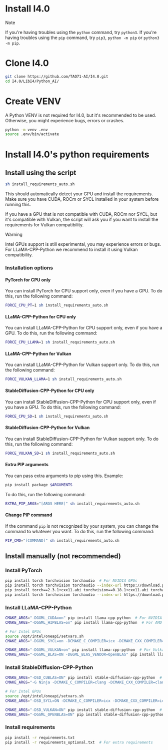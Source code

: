 # Install I4.0
> [!NOTE]
> If you're having troubles using the `python` command, try `python3`.
> If you're having troubles using the `pip` command, try `pip3`, `python -m pip` or `python3 -m pip`.

# Clone I4.0
```bash
git clone https://github.com/TAO71-AI/I4.0.git
cd I4.0/LibI4/Python_AI/
```

# Create VENV
A Python VENV is not required for I4.0, but it's recommended to be used.
Otherwise, you might experience bugs, errors or crashes.
```bash
python -m venv .env
source .env/bin/activate
```

# Install I4.0's python requirements
## Install using the script
```bash
sh install_requirements_auto.sh
```

This should automatically detect your GPU and install the requirements.
Make sure you have CUDA, ROCm or SYCL installed in your system before running this.

If you have a GPU that is not compatible with CUDA, ROCm nor SYCL, but it's compatible with Vulkan, the script will ask you if you want to install the requirements for Vulkan compatibility.

> [!WARNING]
> Intel GPUs support is still experimental, you may experience errors or bugs.
> For LLaMA-CPP-Python we recommend to install it using Vulkan compatibility.

### Installation options
#### PyTorch for CPU only
You can install PyTorch for CPU support only, even if you have a GPU.
To do this, run the following command:
```bash
FORCE_CPU_PT=1 sh install_requirements_auto.sh
```

#### LLaMA-CPP-Python for CPU only
You can install LLaMA-CPP-Python for CPU support only, even if you have a GPU.
To do this, run the following command:
```bash
FORCE_CPU_LLAMA=1 sh install_requirements_auto.sh
```

#### LLaMA-CPP-Python for Vulkan
You can install LLaMA-CPP-Python for Vulkan support only.
To do this, run the following command:
```bash
FORCE_VULKAN_LLAMA=1 sh install_requirements_auto.sh
```

#### StableDiffusion-CPP-Python for CPU only
You can install StableDiffusion-CPP-Python for CPU support only, even if you have a GPU.
To do this, run the following command:
```bash
FORCE_CPU_SD=1 sh install_requirements_auto.sh
```

#### StableDiffusion-CPP-Python for Vulkan
You can install StableDiffusion-CPP-Python for Vulkan support only.
To do this, run the following command:
```bash
FORCE_VULKAN_SD=1 sh install_requirements_auto.sh
```

#### Extra PIP arguments
You can pass extra arguments to pip using this.
Example:
```bash
pip install package $ARGUMENTS
```

To do this, run the following command:
```bash
EXTRA_PIP_ARGS="[ARGS HERE]" sh install_requirements_auto.sh
```

#### Change PIP command
If the command `pip` is not recognized by your system, you can change the command to whatever you want.
To do this, run the following command:
```bash
PIP_CMD="[COMMAND]" sh install_requirements_auto.sh
```

## Install manually (not recommended)
### Install PyTorch
```bash
pip install torch torchvision torchaudio  # For NVIDIA GPUs
pip install torch torchvision torchaudio --index-url https://download.pytorch.org/whl/rocm6.0  # For AMD GPUs
pip install torch==2.3.1+cxx11.abi torchvision==0.18.1+cxx11.abi torchaudio==2.3.1+cxx11.abi intel-extension-for-pytorch==2.3.110+xpu oneccl_bind_pt==2.3.100+xpu --extra-index-url https://pytorch-extension.intel.com/release-whl/stable/xpu/us/  # For Intel GPUs
pip install torch torchvision torchaudio --index-url https://download.pytorch.org/whl/cpu  # Without GPU support
```

### Install LLaMA-CPP-Python
```bash
CMAKE_ARGS="-DGGML_CUDA=on" pip install llama-cpp-python  # For NVIDIA GPUs
CMAKE_ARGS="-DGGML_HIPBLAS=on" pip install llama-cpp-python  # For AMD GPUs

# For Intel GPUs
source /opt/intel/oneapi/setvars.sh   
CMAKE_ARGS="-DGGML_SYCL=on -DCMAKE_C_COMPILER=icx -DCMAKE_CXX_COMPILER=icpx -DGGML_SYCL_F16=on" pip install llama-cpp-python

CMAKE_ARGS="-DGGML_VULKAN=on" pip install llama-cpp-python  # For Vulkan support (all GPUs, recommended)
CMAKE_ARGS="-DGGML_BLAS=ON -DGGML_BLAS_VENDOR=OpenBLAS" pip install llama-cpp-python  # Without GPU support
```

### Install StableDiffusion-CPP-Python
```bash
CMAKE_ARGS="-DSD_CUBLAS=ON" pip install stable-diffusion-cpp-python  # For NVIDIA GPUs
CMAKE_ARGS="-G Ninja -DCMAKE_C_COMPILER=clang -DCMAKE_CXX_COMPILER=clang++ -DSD_HIPBLAS=ON -DCMAKE_BUILD_TYPE=Release -DAMDGPU_TARGETS=gfx1101" pip install stable-diffusion-cpp-python  # For AMD GPUs

# For Intel GPUs
source /opt/intel/oneapi/setvars.sh   
CMAKE_ARGS="-DSD_SYCL=ON -DCMAKE_C_COMPILER=icx -DCMAKE_CXX_COMPILER=icpx" pip install stable-diffusion-cpp-python

CMAKE_ARGS="-DSD_VULKAN=ON" pip install stable-diffusion-cpp-python  # For Vulkan support (all GPUs, recommended)
CMAKE_ARGS="-DGGML_OPENBLAS=ON" pip install stable-diffusion-cpp-python  # Without GPU support
```

### Install requirements
```bash
pip install -r requirements.txt
pip install -r requirements_optional.txt  # For extra requirements
```